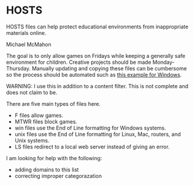 # HOSTS
HOSTS files can help protect educational environments from inappropriate materials online.

Michael McMahon

The goal is to only allow games on Fridays while keeping a generally safe environment for children.  Creative projects should be made Monday-Thursday.  Manually updating and copying these files can be cumbersome so the process should be automated such as <a href="https://github.com/BlueHillBGCB/BAT">this example for Windows</a>.

WARNING: I use this in addition to a content filter.  This is not complete and does not claim to be.

There are five main types of files here.
  * F files allow games.
  * MTWR files block games.
  * win files use the End of Line formatting for Windows systems.
  * unix files use the End of Line formatting for Linux, Mac, routers, and Unix systems.
  * LS files redirect to a local web server instead of giving an error.

I am looking for help with the following:
  * adding domains to this list
  * correcting improper categorazation
